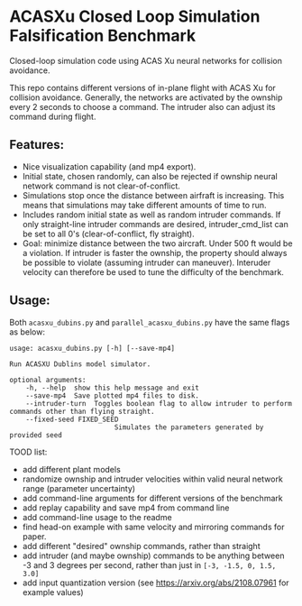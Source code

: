 # ACASXu Closed Loop Simulation Falsification Benchmark
Closed-loop simulation code using ACAS Xu neural networks for collision avoidance.

This repo contains different versions of in-plane flight with ACAS Xu for collision avoidance. Generally, the networks are activated by the ownship every 2 seconds to choose a command. The intruder also can adjust its command during flight.

## Features:

* Nice visualization capability (and mp4 export).
* Initial state, chosen randomly, can also be rejected if ownship neural network command is not clear-of-conflict.
* Simulations stop once the distance between airfraft is increasing. This means that simulations may take different amounts of time to run.
* Includes random initial state as well as random intruder commands. If only straight-line intruder commands are desired, intruder_cmd_list can be set to all 0's (clear-of-conflict, fly straight).
* Goal: minimize distance between the two aircraft. Under 500 ft would be a violation. If intruder is faster the ownship, the property should always be possible to violate (assuming intruder can maneuver). Interuder velocity can therefore be used to tune the difficulty of the benchmark.

## Usage:

Both `acasxu_dubins.py`  and `parallel_acasxu_dubins.py` have the same flags as below:

    usage: acasxu_dubins.py [-h] [--save-mp4]

    Run ACASXU Dublins model simulator.

    optional arguments:
        -h, --help  show this help message and exit
        --save-mp4  Save plotted mp4 files to disk.
        --intruder-turn  Toggles boolean flag to allow intruder to perform commands other than flying straight.
        --fixed-seed FIXED_SEED
                              Simulates the parameters generated by provided seed


TOOD list:
* add different plant models
* randomize ownship and intruder velocities within valid neural network range (parameter uncertainty)
* add command-line arguments for different versions of the benchmark
* add replay capability and save mp4 from command line
* add command-line usage to the readme
* find head-on example with same velocity and mirroring commands for paper.
* add different "desired" ownship commands, rather than straight
* add intruder (and maybe ownship) commands to be anything between -3 and 3 degrees per second, rather than just in `[-3, -1.5, 0, 1.5, 3.0]`
* add input quantization version (see https://arxiv.org/abs/2108.07961 for example values)
